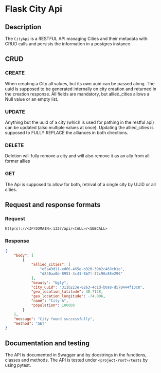 # Flask City Api

## Description
The `CityApi` is a RESTFUL API managing Cities and their metadata with CRUD calls and persists the information in a
postgres instance.

## CRUD
### CREATE
When creating a City all values, but its own uuid can be passed along. The uuid is supposed to be generated internally
on city creation and returned in the creation response. All fields are mandatory, but allied_cities allows a Null
value or an empty list.

### UPDATE
Anything but the uuid of a city (which is used for pathing in the restful api) can be updated (also multiple values
at once). Updating the allied_cities is supposed to FULLY REPLACE the alliances in both directions.

### DELETE
Deletion will fully remove a city and will also remove it as an ally from all former allies

### GET
The Api is supposed to allow for both, retrival of a single city by UUID or all cities.


## Request and response formats
### Request
```http request
http(s)://<IP/DOMAIN>:1337/api/<CALL>/<SUBCALL>
```

### Response
```json
{
    "body": [
        {
            "allied_cities": [
                "e5a43d11-ed66-465e-b320-39b2c468cb1e",
                "d840aa0d-8951-4c41-8b7f-32c90a88e296"
            ],
            "beauty": "Ugly",
            "city_uuid": "311b223e-8263-4c1d-b0a8-d578444f13c8",
            "geo_location_latitude": 40.7128,
            "geo_location_longitude": -74.006,
            "name": "City A",
            "population": 100000
        }
    ],
    "message": "City found successfully",
    "method": "GET"
}
```

## Documentation and testing
The API is documented in Swagger and by docstrings in the functions, classes and methods.
The API is tested under `<project-root>/tests` by using pytest.
